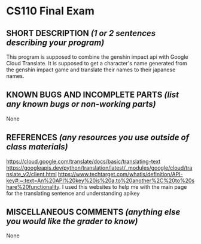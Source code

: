 # CS110 Final Exam

## SHORT DESCRIPTION *(1 or 2 sentences describing your program)*
This program is supposed to combine the genshin impact api with Google Cloud Translate. It is supposed to get a character's name generated from the genshin impact game and translate their names to their japanese names.


## KNOWN BUGS AND INCOMPLETE PARTS *(list any known bugs or non-working parts)*
None

## REFERENCES *(any resources you use outside of class materials)*
https://cloud.google.com/translate/docs/basic/translating-text
https://googleapis.dev/python/translation/latest/_modules/google/cloud/translate_v2/client.html 
https://www.techtarget.com/whatis/definition/API-key#:~:text=An%20API%20key%20is%20a,to%20another%2C%20to%20share%20functionality. 
I used this websites to help me with the main page for the translating sentence and understanding apikey

## MISCELLANEOUS COMMENTS *(anything else you would like the grader to know)*
None

